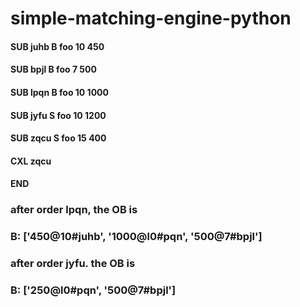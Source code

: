 # simple-matching-engine-python

#### SUB juhb B foo 10 450
#### SUB bpjl B foo 7 500
#### SUB lpqn B foo 10 1000
#### SUB jyfu S foo 10 1200
#### SUB zqcu S foo 15 400
#### CXL zqcu
#### END


### after order lpqn, the OB is 
### B: ['450@10#juhb', '1000@l0#pqn', '500@7#bpjl']
### after order jyfu. the OB is 
### B: ['250@l0#pqn', '500@7#bpjl']

